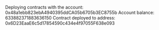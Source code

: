 Deploying contracts with the account: 0x48a1ebb823ebA4940395ddCA05b6705b3EC8755b
Account balance: 633882371883636150
Contract deployed to address: 0x6D23EaaE6c5d17854590c434e4f97055F638e093

